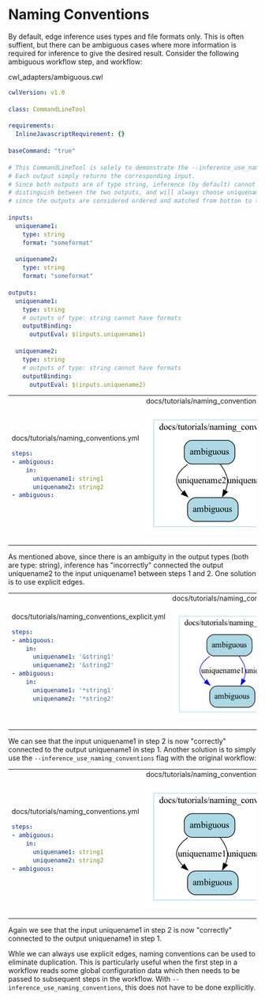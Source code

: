 # Naming Conventions

By default, edge inference uses types and file formats only. This is often suffient, but there can be ambiguous cases where more information is required for inference to give the desired result. Consider the following ambiguous workflow step, and workflow:

cwl_adapters/ambiguous.cwl

```yaml
cwlVersion: v1.0

class: CommandLineTool

requirements:
  InlineJavascriptRequirement: {}

baseCommand: "true"

# This CommandLineTool is solely to demonstrate the --inference_use_naming_conventions feature.
# Each output simply returns the corresponding input.
# Since both outputs are of type string, inference (by default) cannot
# distinguish between the two outputs, and will always choose uniquename2
# since the outputs are considered ordered and matched from botton to top.

inputs:
  uniquename1:
    type: string
    format: "someformat"

  uniquename2:
    type: string
    format: "someformat"

outputs:
  uniquename1:
    type: string
    # outputs of type: string cannot have formats
    outputBinding:
      outputEval: $(inputs.uniquename1)

  uniquename2:
    type: string
    # outputs of type: string cannot have formats
    outputBinding:
      outputEval: $(inputs.uniquename2)
```

<table>
<tr>
<td>
docs/tutorials/naming_conventions.yml

```yaml
steps:
- ambiguous:
    in:
      uniquename1: string1
      uniquename2: string2
- ambiguous:
```
</td>
<td>
docs/tutorials/naming_conventions.yml_no_flag.png

![naming_conventions_no_flag](naming_conventions.yml_no_flag.png)

</td>
</tr>
</table>

As mentioned above, since there is an ambiguity in the output types (both are type: string), inference has "incorrectly" connected the output uniquename2 to the input uniquename1 between steps 1 and 2. One solution is to use explicit edges.

<table>
<tr>
<td>
docs/tutorials/naming_conventions_explicit.yml

```yaml
steps:
- ambiguous:
    in:
      uniquename1: '&string1'
      uniquename2: '&string2'
- ambiguous:
    in:
      uniquename1: '*string1'
      uniquename2: '*string2'
```
</td>
<td>
docs/tutorials/naming_conventions_explicit.yml.gv.png

![naming_conventions_explicit](naming_conventions_explicit.yml.gv.png)

</td>
</tr>
</table>

We can see that the input uniquename1 in step 2 is now "correctly" connected to the output uniquename1 in step 1. Another solution is to simply use the `--inference_use_naming_conventions` flag with the original workflow:

<table>
<tr>
<td>
docs/tutorials/naming_conventions.yml

```yaml
steps:
- ambiguous:
    in:
      uniquename1: string1
      uniquename2: string2
- ambiguous:
```
</td>
<td>
docs/tutorials/naming_conventions.yml_with_flag.png

![naming_conventions_no_flag](naming_conventions.yml_with_flag.png)

</td>
</tr>
</table>

Again we see that the input uniquename1 in step 2 is now "correctly" connected to the output uniquename1 in step 1.

Whle we can always use explicit edges, naming conventions can be used to eliminate duplication. This is particularly useful when the first step in a workflow reads some global configuration data which then needs to be passed to subsequent steps in the workflow. With `--inference_use_naming_conventions`, this does not have to be done expllicitly.